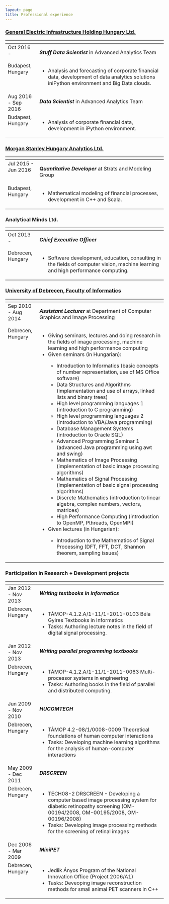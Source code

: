 ```yaml
---
layout: page
title: Professional experience
---
```


### <a href="www.ge.com">General Electric Infrastructure Holding Hungary Ltd.</a>

<table>
  <thead>
    <th style="width:20%"></th>
    <th></th>
  </thead>
  <tbody>
    <tr>
      <td align="left" valign="top">Oct 2016 - </td>
      <td align="left" valign="top"><p style="font-size:16px"><strong><em>Stuff Data Scientist</em></strong> in Advanced Analytics Team</p>
      </td>
    </tr>
    <tr>
      <td align="left" valign="top">Budapest, Hungary</td>
      <td>
            <ul>
                <li>Analysis and forecasting of corporate financial data, development of data analytics solutions iniPython environment and Big Data clouds.</li>
            </ul>
      </td>
    </tr>
    <tr>
      <td align="left">Aug 2016 - Sep 2016</td>
      <td align="left" valign="top"><p style="font-size:16px"><strong><em>Data Scientist</em></strong> in Advanced Analytics Team</p></td>
    </tr>
    <tr>
      <td align="left" valign="top">Budapest, Hungary</td>
      <td>
            <ul>
                <li>Analysis of corporate financial data, development in iPython environment.</li>
            </ul>
      </td>
    </tr>
  </tbody>
</table>

### <a href="http://www.morganstanley.com/about-us/global-offices/hungary/">Morgan Stanley Hungary Analytics Ltd.</a>

<table border="0">
  <thead>
    <th style="width:20%"></th>
    <th></th>
  </thead>
  <tbody>
    <tr>
      <td align="left" valign="top">Jul 2015 - Jun 2016</td>
      <td align="left" valign="top"><p style="font-size:16px"><strong><em>Quantitative Developer</em></strong> at Strats and Modeling Group</p></td>
    </tr>
    <tr>
      <td align="left" valign="top">Budapest, Hungary</td>
      <td>
            <ul>
                <li>Mathematical modeling of financial processes, development in C++ and Scala.</li>
            </ul>
      </td>
    </tr>
  </tbody>
</table>

### Analytical Minds Ltd.

<table border="0">
  <thead>
    <th style="width:20%"></th>
    <th></th>
  </thead>
  <tbody>
    <tr>
      <td align="left" valign="top">Oct 2013 -</td>
      <td align="left" valign="top"><p style="font-size:16px"><strong><em>Chief Executive Officer</em></strong></p></td>
    </tr>
    <tr>
      <td align="left" valign="top">Debrecen, Hungary</td>
      <td>
            <ul>
                <li>Software development, education, consulting in the fields of computer vision, machine learning and high performance computing.</li>
            </ul>
      </td>
    </tr>
  </tbody>
</table>

### <a href="https://www.inf.unideb.hu">University of Debrecen, Faculty of Informatics</a>

<table border="0">
  <thead>
    <th style="width:20%"></th>
    <th></th>
  </thead>
  <tbody>
    <tr>
      <td align="left" valign="top">Sep 2010 - Aug 2014 </td>
      <td align="left" valign="top"><p style="font-size:16px"><strong><em>Assistant Lecturer</em></strong> at Department of Computer Graphics and Image Processing</p></td>
    </tr>
    <tr>
      <td align="left" valign="top">Debrecen, Hungary</td>
      <td>
            <ul>
                <li>Giving seminars, lectures and doing research in the fields of image processing, machine learning and high performance computing</li>
                <li>Given seminars (in Hungarian):</li>
                <ul>
                <li>Introduction to Informatics (basic concepts of number representation, use of MS Office software)</li>
                <li>Data Structures and Algorithms (implementation and use of arrays, linked lists and binary trees)</li>
                <li>High level programming languages 1 (introduction to C programming)</li>
                <li>High level programming languages 2 (introduction to VBA/Java programming)</li>
                <li>Database Management Systems (introduction to Oracle SQL)</li>
                <li>Advanced Programming Seminar 1 (advanced Java programming using awt and swing)</li>
                <li>Mathematics of Image Processing (implementation of basic image processing algorithms)</li>
                <li>Mathematics of Signal Processing (implementation of basic signal processing algorithms)</li>
                <li>Discrete Mathematics (introduction to linear algebra, complex numbers, vectors, matrices)</li>
                <li>High Performance Computing (introduction to OpenMP, Pthreads, OpenMPI)</li>
                </ul>
                <li> Given lectures (in Hungarian):</li>
                <ul>
                <li> Introduction to the Mathematics of Signal Processing (DFT, FFT, DCT, Shannon theorem, sampling issues)</li>
                </ul>
            </ul>
      </td>
    </tr>
  </tbody>
</table>

### Participation in Research + Development projects

<table border="0">
  <thead>
    <th style="width:20%"></th>
    <th></th>
  </thead>
  <tbody>
    <tr>
      <td align="left" valign="top">Jan 2012 - Nov 2013</td>
      <td align="left" valign="top"><p style="font-size:16px"><strong><em>Writing textbooks in informatics</em></strong></p></td>
    </tr>
    <tr>
      <td align="left" valign="top">Debrecen, Hungary</td>
      <td>
            <ul>
                <li>TÁMOP-4.1.2.A/1-11/1-2011-0103 Béla Gyires Textbooks in Informatics</li>
                <li>Tasks: Authoring lecture notes in the field of digital signal processing.</li>
            </ul>
      </td>
    </tr>
    <tr>
      <td align="left" valign="top">Jan 2012 - Nov 2013</td>
      <td align="left" valign="top"><p style="font-size:16px"><strong><em>Writing parallel programming textbooks</em></strong></p></td>
    </tr>
    <tr>
      <td align="left" valign="top">Debrecen, Hungary</td>
      <td>
            <ul>
                <li>TÁMOP-4.1.2.A/1-11/1-2011-0063 Multi-processor systems in engineering</li>
                <li>Tasks: Authoring books in the field of parallel and distributed computing.</li>
            </ul>
      </td>
    </tr>
    <tr>
      <td align="left" valign="top">Jun 2009 - Nov 2010</td>
      <td align="left" valign="top"><p style="font-size:16px"><strong><em>HUCOMTECH</em></strong></p></td>
    </tr>
    <tr>
      <td align="left" valign="top">Debrecen, Hungary</td>
      <td>
            <ul>
                <li>TÁMOP 4.2-08/1/0008-0009 Theoretical foundations of human computer interactions</li>
                <li>Tasks: Developing machine learning algorithms for the analysis of human-computer interactions</li>
            </ul>
      </td>
    </tr>
    <tr>
      <td align="left" valign="top">May 2009 - Dec 2011</td>
      <td align="left" valign="top"><p style="font-size:16px"><strong><em>DRSCREEN</em></strong></p></td>
    </tr>
    <tr>
      <td align="left" valign="top">Debrecen, Hungary</td>
      <td>
            <ul>
                <li>TECH08-2 DRSCREEN - Developing a computer based image processing system for diabetic retinopathy screening (OM-00194/2008, OM-00195/2008, OM-00196/2008)</li>
                <li>Tasks: Developing image processing methods for the screening of retinal images</li>
            </ul>
      </td>
    </tr>
    <tr>
      <td align="left" valign="top">Dec 2006 - Mar 2009</td>
      <td align="left" valign="top"><p style="font-size:16px"><strong><em>MiniPET</em></strong></p></td>
    </tr>
    <tr>
      <td align="left" valign="top">Debrecen, Hungary</td>
      <td>
            <ul>
                <li>Jedlik Ányos Program of the National Innovation Office (Project 2006/A1)</li>
                <li>Tasks: Deveoping image reconstruction methods for small animal PET scanners in C++</li>
            </ul>
      </td>
    </tr>
  </tbody>
</table>
